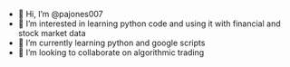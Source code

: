 - 👋 Hi, I’m @pajones007
- 👀 I’m interested in learning python code and using it with financial and stock market data
- 🌱 I’m currently learning python and google scripts
- 💞️ I’m looking to collaborate on algorithmic trading

<!---
pajones007/pajones007 is a ✨ special ✨ repository because its `README.md` (this file) appears on your GitHub profile.
You can click the Preview link to take a look at your changes.
--->
